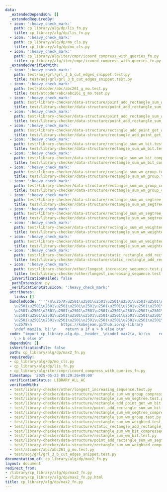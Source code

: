```yaml
---
data:
  _extendedDependsOn: []
  _extendedRequiredBy:
  - icon: ':heavy_check_mark:'
    path: cp_library/alg/dp/lis_fn.py
    title: cp_library/alg/dp/lis_fn.py
  - icon: ':heavy_check_mark:'
    path: cp_library/alg/dp/mo_cls.py
    title: cp_library/alg/dp/mo_cls.py
  - icon: ':heavy_check_mark:'
    path: cp_library/alg/iter/cmpr/icoord_compress_with_queries_fn.py
    title: cp_library/alg/iter/cmpr/icoord_compress_with_queries_fn.py
  _extendedVerifiedWith:
  - icon: ':heavy_check_mark:'
    path: test/aoj/grl/grl_3_b_cut_edges_snippet.test.py
    title: test/aoj/grl/grl_3_b_cut_edges_snippet.test.py
  - icon: ':heavy_check_mark:'
    path: test/atcoder/abc/abc261_g_mo.test.py
    title: test/atcoder/abc/abc261_g_mo.test.py
  - icon: ':heavy_check_mark:'
    path: test/library-checker/data-structure/point_add_rectangle_sum_wm_bit.test.py
    title: test/library-checker/data-structure/point_add_rectangle_sum_wm_bit.test.py
  - icon: ':heavy_check_mark:'
    path: test/library-checker/data-structure/point_add_rectangle_sum_wm_segtree.test.py
    title: test/library-checker/data-structure/point_add_rectangle_sum_wm_segtree.test.py
  - icon: ':heavy_check_mark:'
    path: test/library-checker/data-structure/rectangle_add_point_get_wm_bit.test.py
    title: test/library-checker/data-structure/rectangle_add_point_get_wm_bit.test.py
  - icon: ':heavy_check_mark:'
    path: test/library-checker/data-structure/rectangle_sum_wm_bit.test.py
    title: test/library-checker/data-structure/rectangle_sum_wm_bit.test.py
  - icon: ':heavy_check_mark:'
    path: test/library-checker/data-structure/rectangle_sum_wm_bit_compressed.test.py
    title: test/library-checker/data-structure/rectangle_sum_wm_bit_compressed.test.py
  - icon: ':heavy_check_mark:'
    path: test/library-checker/data-structure/rectangle_sum_wm_group.test.py
    title: test/library-checker/data-structure/rectangle_sum_wm_group.test.py
  - icon: ':heavy_check_mark:'
    path: test/library-checker/data-structure/rectangle_sum_wm_group_compressed.test.py
    title: test/library-checker/data-structure/rectangle_sum_wm_group_compressed.test.py
  - icon: ':heavy_check_mark:'
    path: test/library-checker/data-structure/rectangle_sum_wm_segtree.test.py
    title: test/library-checker/data-structure/rectangle_sum_wm_segtree.test.py
  - icon: ':heavy_check_mark:'
    path: test/library-checker/data-structure/rectangle_sum_wm_segtree_compressed.test.py
    title: test/library-checker/data-structure/rectangle_sum_wm_segtree_compressed.test.py
  - icon: ':heavy_check_mark:'
    path: test/library-checker/data-structure/rectangle_sum_wm_weighted.test.py
    title: test/library-checker/data-structure/rectangle_sum_wm_weighted.test.py
  - icon: ':heavy_check_mark:'
    path: test/library-checker/data-structure/rectangle_sum_wm_weighted_compressed.test.py
    title: test/library-checker/data-structure/rectangle_sum_wm_weighted_compressed.test.py
  - icon: ':heavy_check_mark:'
    path: test/library-checker/data-structure/static_rectangle_add_rectangle_sum_bit_monoid.test.py
    title: test/library-checker/data-structure/static_rectangle_add_rectangle_sum_bit_monoid.test.py
  - icon: ':heavy_check_mark:'
    path: test/library-checker/other/longest_increasing_sequence.test.py
    title: test/library-checker/other/longest_increasing_sequence.test.py
  _isVerificationFailed: false
  _pathExtension: py
  _verificationStatusIcon: ':heavy_check_mark:'
  attributes:
    links: []
  bundledCode: "'''\n\u257A\u2501\u2501\u2501\u2501\u2501\u2501\u2501\u2501\u2501\u2501\
    \u2501\u2501\u2501\u2501\u2501\u2501\u2501\u2501\u2501\u2501\u2501\u2501\u2501\
    \u2501\u2501\u2501\u2501\u2501\u2501\u2501\u2501\u2501\u2501\u2501\u2501\u2501\
    \u2501\u2501\u2501\u2501\u2501\u2501\u2501\u2501\u2501\u2501\u2501\u2501\u2501\
    \u2501\u2501\u2501\u2501\u2501\u2501\u2501\u2501\u2501\u2501\u2501\u2501\u2501\
    \u2578\n             https://kobejean.github.io/cp-library               \n'''\n\
    \ndef max2(a, b):\n    return a if a > b else b\n"
  code: "import cp_library.alg.dp.__header__\n\ndef max2(a, b):\n    return a if a\
    \ > b else b"
  dependsOn: []
  isVerificationFile: false
  path: cp_library/alg/dp/max2_fn.py
  requiredBy:
  - cp_library/alg/dp/mo_cls.py
  - cp_library/alg/dp/lis_fn.py
  - cp_library/alg/iter/cmpr/icoord_compress_with_queries_fn.py
  timestamp: '2025-05-23 09:29:26+09:00'
  verificationStatus: LIBRARY_ALL_AC
  verifiedWith:
  - test/library-checker/other/longest_increasing_sequence.test.py
  - test/library-checker/data-structure/rectangle_sum_wm_group_compressed.test.py
  - test/library-checker/data-structure/rectangle_sum_wm_segtree.test.py
  - test/library-checker/data-structure/rectangle_add_point_get_wm_bit.test.py
  - test/library-checker/data-structure/point_add_rectangle_sum_wm_bit.test.py
  - test/library-checker/data-structure/rectangle_sum_wm_segtree_compressed.test.py
  - test/library-checker/data-structure/rectangle_sum_wm_group.test.py
  - test/library-checker/data-structure/rectangle_sum_wm_weighted.test.py
  - test/library-checker/data-structure/static_rectangle_add_rectangle_sum_bit_monoid.test.py
  - test/library-checker/data-structure/rectangle_sum_wm_bit_compressed.test.py
  - test/library-checker/data-structure/rectangle_sum_wm_bit.test.py
  - test/library-checker/data-structure/point_add_rectangle_sum_wm_segtree.test.py
  - test/library-checker/data-structure/rectangle_sum_wm_weighted_compressed.test.py
  - test/atcoder/abc/abc261_g_mo.test.py
  - test/aoj/grl/grl_3_b_cut_edges_snippet.test.py
documentation_of: cp_library/alg/dp/max2_fn.py
layout: document
redirect_from:
- /library/cp_library/alg/dp/max2_fn.py
- /library/cp_library/alg/dp/max2_fn.py.html
title: cp_library/alg/dp/max2_fn.py
---
```

